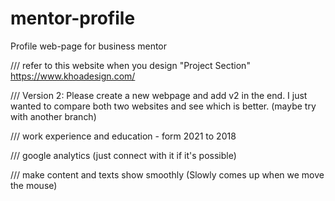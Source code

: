 # mentor-profile

Profile web-page for business mentor

/// refer to this website when you design "Project Section"
https://www.khoadesign.com/

/// Version 2: Please create a new webpage and add v2 in the end. I just wanted to compare both two websites and see which is better. (maybe try with another branch)

/// work experience and education - form 2021 to 2018

/// google analytics (just connect with it if it's possible)

/// make content and texts show smoothly (Slowly comes up when we move the mouse)
